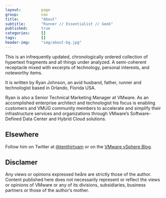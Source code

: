 ```yaml
---
layout:         page
group:          nav
title:          "About"
subtitle:       "Runner // Essentialist // Geek"
published:      true
categories:     []
tags:           []
header-img:     "img/about-bg.jpg"
---
```


<p>This is an infrequently updated, chronologically ordered collection of hypertext fragments and all things under analyzed. A semi-coherent receptacle mixed with excerpts of technology, personal interests, and noteworthy items.</p>

<p>It is written by Ryan Johnson, an avid husband, father, runner and technologist based in Orlando, Florida USA.</p>

<p>Ryan is also a Senior Technical Marketing Manager at VMware. As an accomplished enterprise architect and technologist his focus is enabling customers and VMUG community members to accelerate and simplify their infrastructure services and organizations through VMware’s Software-Defined Data Center and Hybrid Cloud solutions.</p>

<h2>Elsewhere</h2>

<p>Follow him on Twitter at <a href="http://twitter.com/tenthirtyam" title="@tenthirtyam" target="_blank">@tenthirtyam</a> or on the <a href="http://blogs.vmware.com/vsphere" title="VMware vSphere Blog" target="_blank">VMware vSphere Blog</a>.</p>

<h2>Disclamer</h2>

<p>Any views or opinions expressed heåre are strictly those of the author. Content published here does not necessarily represent or reflect the views or opinions of VMware or any of its divisions, subsidiaries, business partners or those of the author’s mother.</p>
